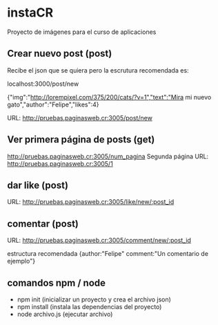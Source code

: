 # instaCR
Proyecto de imágenes para el curso de aplicaciones

## Crear nuevo post (post)
Recibe el json que se quiera pero la escrutura recomendada es:

localhost:3000/post/new 

{"img":"http://lorempixel.com/375/200/cats/?v=1","text":"Mira mi nuevo gato","author":"Felipe","likes":4}

URL: http://pruebas.paginasweb.cr:3005/post/new

## Ver primera página de posts (get)
http://pruebas.paginasweb.cr:3005/num_pagina
Segunda página
URL: http://pruebas.paginasweb.cr:3005/1

## dar like (post)
URL: http://pruebas.paginasweb.cr:3005/like/new/:post_id

## comentar (post)
URL: http://pruebas.paginasweb.cr:3005/comment/new/:post_id

estructura recomendada {author:"Felipe" comment:"Un comentario de ejemplo"}

## comandos npm / node

- npm init (inicializar un proyecto y crea el archivo json)
- npm install (instala las dependencias del proyecto)
- node archivo.js (ejecutar archivo)
